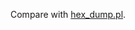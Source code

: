 Compare with [hex_dump.pl](https://github.com/ReneNyffenegger/scripts-and-utilities/blob/master/hex_dump.pl).
